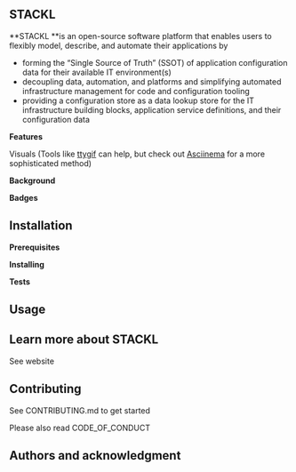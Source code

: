 ## STACKL

**STACKL **is an open-source software platform that enables users to flexibly model, describe, and automate their applications by



*   forming the “Single Source of Truth” (SSOT) of application configuration data for their available IT environment(s)
*   decoupling data, automation, and platforms and simplifying automated infrastructure management for code and configuration tooling
*   providing a configuration store as a data lookup store for the IT infrastructure building blocks, application service definitions, and their configuration data

**Features**

Visuals (Tools like [ttygif](https://github.com/icholy/ttygif) can help, but check out [Asciinema](https://asciinema.org/) for a more sophisticated method)

**Background**

**Badges**


## **Installation**

**Prerequisites**

**Installing**

**Tests**


## **Usage**


## **Learn more about STACKL**

See website


## **Contributing**

See CONTRIBUTING.md to get started

Please also read CODE_OF_CONDUCT


## **Authors and acknowledgment**
